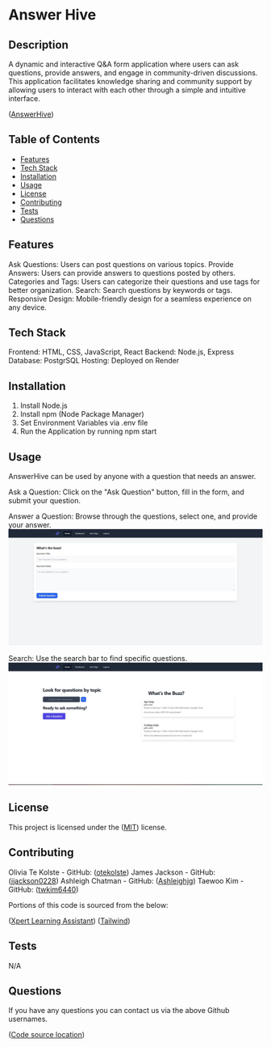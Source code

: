 # Answer Hive

## Description

A dynamic and interactive Q&A form application where users can ask questions, provide answers, and engage in community-driven discussions. This application facilitates knowledge sharing and community support by allowing users to interact with each other through a simple and intuitive interface.

([AnswerHive](https://answer-hive-1.onrender.com/))



## Table of Contents

- [Features](#features)
- [Tech Stack](#techstack)
- [Installation](#installation)
- [Usage](#usage)
- [License](#license)
- [Contributing](#contributing)
- [Tests](#tests)
- [Questions](#questions)



## Features

Ask Questions: Users can post questions on various topics.
Provide Answers: Users can provide answers to questions posted by others.
Categories and Tags: Users can categorize their questions and use tags for better organization.
Search: Search questions by keywords or tags.
Responsive Design: Mobile-friendly design for a seamless experience on any device.

## Tech Stack

Frontend: HTML, CSS, JavaScript, React
Backend: Node.js, Express
Database: PostgrSQL
Hosting: Deployed on Render

## Installation

1. Install Node.js 
2. Install npm (Node Package Manager)
3. Set Environment Variables via .env file
4. Run the Application by running npm start

## Usage


AnswerHive can be used by anyone with a question that needs an answer. 

Ask a Question: Click on the "Ask Question" button, fill in the form, and submit your question.

Answer a Question: Browse through the questions, select one, and provide your answer.
![Shows New Questions Form](./pictures/question.JPG)

Search: Use the search bar to find specific questions.
![Shows search bar ](./pictures/search.JPG)


## License

This project is licensed under the ([MIT](https://opensource.org/licenses/MIT)) license.

## Contributing

Olivia Te Kolste - GitHub: ([otekolste](https://github.com/otekolste))
James Jackson - GitHub: ([jjackson0228](https://github.com/jjackson0228))
Ashleigh Chatman - GitHub: ([Ashleighjg](https://github.com/Ashleighjg))
Taewoo Kim - GitHub: ([twkim6440](https://github.com/twkim6440))

Portions of this code is sourced from the below:

([Xpert Learning Assistant](https://bootcampspot.instructure.com/courses/6022/external_tools/313))
([Tailwind](https://tailwindui.com/))


## Tests

N/A

## Questions

If you have any questions you can contact us via the above Github usernames.

([Code source location](https://github.com/otekolste/answer-hive))